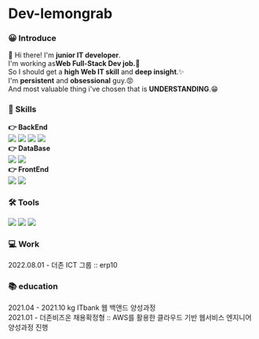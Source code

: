 # Dev-lemongrab

### 😀 Introduce
👋 Hi there! I'm **junior IT developer**.<br/> 
I'm working as**Web Full-Stack Dev job.👀**<br/>
So I should get a **high Web IT skill** and **deep insight**.✨<br/>
I'm **persistent** and **obsessional** guy.😡<br/>
And most valuable thing i've chosen that is **UNDERSTANDING**.😁<br/>

### 💪 Skills

**👉 BackEnd**
<br/>
<img src="https://img.shields.io/badge/Java-FF0066?style=flat-square&logo=Java&logoColor=white"/>
<img src="https://img.shields.io/badge/Spring-66CC99?style=flat-square&logo=Spring&logoColor=white"/>
<img src="https://img.shields.io/badge/SpringBoot-33CC33?style=flat-square&logo=springboot&logoColor=white"/>
<img src="https://img.shields.io/badge/SpringSecurity-009933?style=flat-square&logo=springsecurity&logoColor=white"/>
<br/>
**👉 DataBase**
<br/>
<img src="https://img.shields.io/badge/MariaDB-3399FF?style=flat-square&logo=MariaDB&logoColor=white"/>
<img src="https://img.shields.io/badge/MySQL-6699FF?style=flat-square&logo=MySQL&logoColor=white"/>
<br/>
**👉 FrontEnd**
<br/>
<img src="https://img.shields.io/badge/React-6600CC?style=flat-square&logo=react&logoColor=white"/>
<img src="https://img.shields.io/badge/Redux-FF33FF?style=flat-square&logo=redux&logoColor=white"/>
<br/>

### 🛠 Tools

<img src="https://img.shields.io/badge/Eclipse-3300CC?style=flat-square&logo=Eclipse IDE&logoColor=white"/> <img src="https://img.shields.io/badge/VSCode-0033CC?style=flat-square&logo=VisualStudioCode&logoColor=white"/> <img src="https://img.shields.io/badge/IntelliJ-660099?style=flat-square&logo=Intellijidea&logoColor=white"/>

### 💻 Work

2022.08.01 - 더존 ICT 그룹 :: erp10

### 📚 education

2021.04 - 2021.10 kg ITbank 웹 백앤드 양성과정   
2021.01 - 더존비즈온 채용확정형 :: AWS를 활용한 클라우드 기반 웹서비스 엔지니어 양성과정 진행 
